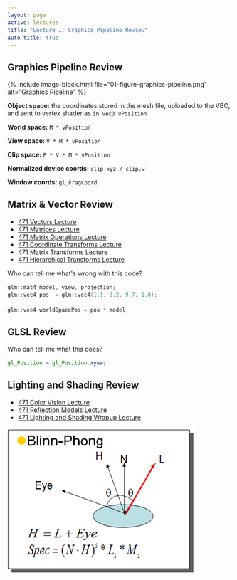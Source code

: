 ```yaml
---
layout: page
active: lectures
title: "Lecture 1: Graphics Pipeline Review"
auto-title: true
---
```



Graphics Pipeline Review
------------------------

{% include image-block.html file="01-figure-graphics-pipeline.png" alt="Graphics Pipeline" %}


**Object space:** the coordinates stored in the mesh file, uploaded to the VBO, and sent to vertex shader as `in vec3 vPosition`

**World space:** `M * vPosition`

**View space:** `V * M * vPosition`

**Clip space:** `P * V * M * vPosition`

**Normalized device coords:** `clip.xyz / clip.w`

**Window coords:** `gl_FragCoord`



Matrix & Vector Review
----------------------

- [471 Vectors Lecture](https://iondune.github.io/csc471/lectures/05-vectors)
- [471 Matrices Lecture](https://iondune.github.io/csc471/lectures/06-matrices)
- [471 Matrix Operations Lecture](https://iondune.github.io/csc471/lectures/07-matrix-operations)
- [471 Coordinate Transforms Lecture](https://iondune.github.io/csc471/lectures/08-transformations)
- [471 Matrix Transforms Lecture](https://iondune.github.io/csc471/lectures/12-geometric-transforms)
- [471 Hierarchical Transforms Lecture](https://iondune.github.io/csc471/lectures/13-hierarchical-modeling)

Who can tell me what's wrong with this code?

```cpp
glm::mat4 model, view, projection;
glm::vec4 pos  = glm::vec4(1.1, 3.2, 9.7, 1.0);

glm::vec4 worldSpacePos = pos * model;
```



GLSL Review
-----------

Who can tell me what this does?

```glsl
gl_Position = gl_Position.xyww;
```



Lighting and Shading Review
---------------------------

- [471 Color Vision Lecture](https://iondune.github.io/csc471/lectures/15-lighting-1)
- [471 Reflection Models Lecture](https://iondune.github.io/csc471/lectures/16-lighting-2)
- [471 Lighting and Shading Wrapup Lecture](https://iondune.github.io/csc471/lectures/17-lighting-3)

![blinn-phong reflectance model](01-figure-blinn-phong.png)

